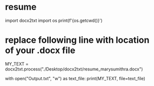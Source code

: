 # resume
import docx2txt
import os
print(f'{os.getcwd()}')

# replace following line with location of your .docx file
MY_TEXT = docx2txt.process("./Desktop/docx2txt/resume_marysumithra.docx")


with open("Output.txt", "w") as text_file:
    print(MY_TEXT, file=text_file)
